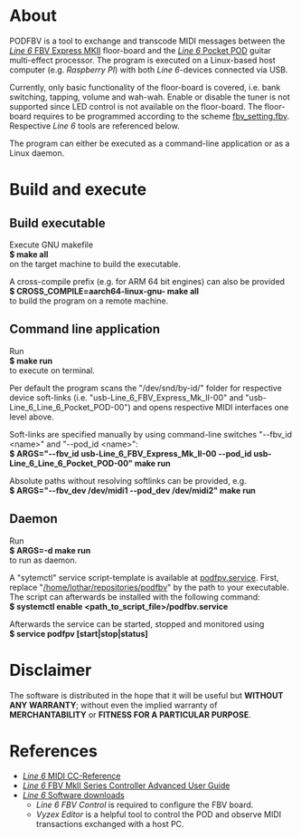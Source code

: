 # About
PODFBV is a tool to exchange and transcode MIDI messages between the <a href=https://line6.com/foot-controllers/fbv-express-mkii>*Line 6* FBV Express MKII</a> floor-board and the <a href=https://line6.com/pocket-pod>*Line 6* Pocket POD</a> guitar multi-effect processor. The program is executed on a Linux-based host computer (e.g. *Raspberry PI*) with both *Line 6*-devices connected via USB.

Currently, only basic functionality of the floor-board is covered, i.e. bank switching, tapping, volume and wah-wah. Enable or disable the tuner is not supported since LED control is not available on the floor-board.
The floor-board requires to be programmed according to the scheme <a href=https://github.com/kurzlo/podfbv/blob/master/misc/fbv_settings.fbv>fbv_setting.fbv</a>.
Respective *Line 6* tools are referenced below.

The program can either be executed as a command-line application or as a Linux daemon.

# Build and execute

## Build executable
Execute GNU makefile \
**$ make all** \
on the target machine to build the executable.

A cross-compile prefix (e.g. for ARM 64 bit engines) can also be provided \
**$ CROSS_COMPILE=aarch64-linux-gnu- make all** \
to build the program on a remote machine.

## Command line application
Run \
**$ make run** \
to execute on terminal.

Per default the program scans the "/dev/snd/by-id/" folder for respective device soft-links (i.e. "usb-Line_6_FBV_Express_Mk_II-00" and "usb-Line_6_Line_6_Pocket_POD-00") and opens respective MIDI interfaces one level above.

Soft-links are specified manually by using command-line switches "--fbv_id \<name>" and "--pod_id \<name>": \
**$ ARGS="--fbv_id usb-Line_6_FBV_Express_Mk_II-00 --pod_id usb-Line_6_Line_6_Pocket_POD-00" make run**

Absolute paths without resolving softlinks can be provided, e.g. \
**$ ARGS="--fbv_dev /dev/midi1 --pod_dev /dev/midi2" make run**

## Daemon
Run \
**$ ARGS=-d make run** \
to run as daemon.

A "sytemctl" service script-template is available at <a href=https://github.com/kurzlo/podfbv/blob/master/podfbv.service>podfpv.service</a>.
First, replace "<a href=https://github.com/kurzlo/podfbv/blob/4eaf8fc2a98548d06ec8c163a957d0f167dd2b8e/podfbv.service#L6>/home/lothar/repositories/podfbv</a>" by the path to your executable.
The script can afterwards be installed with the following command: \
**$ systemctl enable <path_to_script_file>/podfbv.service**

Afterwards the service can be started, stopped and monitored using \
**$ service podfpv [start|stop|status]**

# Disclaimer
The software is distributed in the hope that it will be useful but **WITHOUT ANY WARRANTY**;
without even the implied warranty of **MERCHANTABILITY** or **FITNESS FOR A PARTICULAR PURPOSE**.

# References
* <a href=https://line6.com/data/l/0a06000f1344c45ecbcd6e0293/application/pdf/MIDI%20Continuous%20Controller%20Reference%20>*Line 6* MIDI CC-Reference</a>
* <a href=https://line6.com/data/6/0a060b316ac34f0593cc41922/application/pdf/FBV%20MkII%20Series%20Controller%20Advanced%20User%20Guide%20-%20English%20(%20Rev%20B%20).pdf>*Line 6* FBV MkII Series Controller Advanced User Guide</a>
* <a href=https://de.line6.com/software/index.html>*Line 6* Software downloads</a>
  * *Line 6 FBV Control* is required to configure the FBV board.
  * *Vyzex Editor* is a helpful tool to control the POD and observe MIDI transactions exchanged with a host PC.
